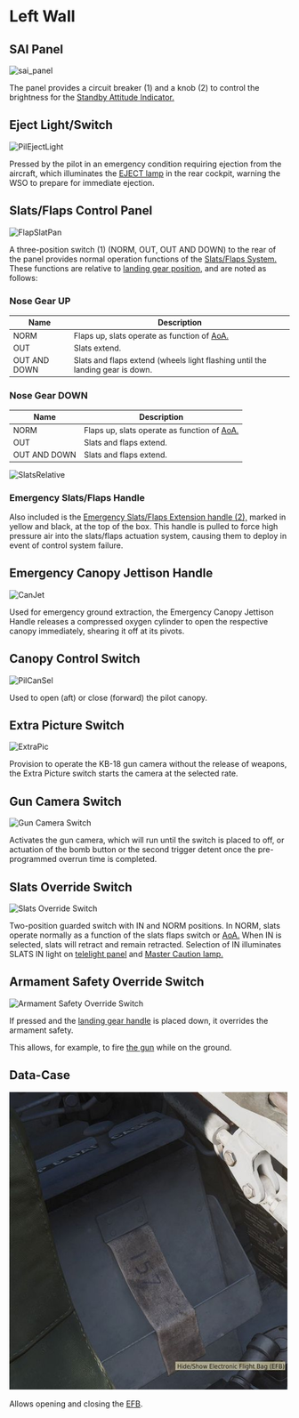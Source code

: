 # Left Wall

## SAI Panel

![sai_panel](../../../img/pilot_sai_panel.jpg)

The panel provides a circuit breaker (<num>1</num>) and a knob (<num>2</num>) to control the
brightness for
the [Standby Attitude Indicator.](../../pilot/flight_director_group.md#standby-attitude-indicator)

## Eject Light/Switch

![PilEjectLight](../../../img/pilot_eject_light.jpg)

Pressed by the pilot in an emergency condition requiring ejection from the
aircraft, which illuminates the [EJECT lamp](../../../systems/emergency.md#eject-light) in the rear
cockpit, warning the WSO to prepare for immediate ejection.

## Slats/Flaps Control Panel

![FlapSlatPan](../../../img/pilot_slats_flaps_control_panel.jpg)

A three-position switch (<num>1</num>) (NORM, OUT, OUT AND DOWN) to the rear of the panel
provides normal operation functions of
the [Slats/Flaps System.](../../../systems/flight_controls_gear/flight_controls.md#slats-flap-system)
These functions are relative
to [landing gear position,](../../../systems/flight_controls_gear/gear_ground_handling.md) and are
noted as follows:

### Nose Gear UP

| Name         | Description                                                                                                                    |
|--------------|--------------------------------------------------------------------------------------------------------------------------------|
| NORM         | Flaps up, slats operate as function of [AoA.](../../../systems/flight_controls_gear/flight_controls.md#angle-of-attack-system) |
| OUT          | Slats extend.                                                                                                                  |
| OUT AND DOWN | Slats and flaps extend (wheels light flashing until the landing gear is down.                                                  |

### Nose Gear DOWN

| Name         | Description                                                                                                                    |
|--------------|--------------------------------------------------------------------------------------------------------------------------------|
| NORM         | Flaps up, slats operate as function of [AoA.](../../../systems/flight_controls_gear/flight_controls.md#angle-of-attack-system) |
| OUT          | Slats and flaps extend.                                                                                                        |
| OUT AND DOWN | Slats and flaps extend.                                                                                                        |

![SlatsRelative](../../../img/SlatsRelative.jpg)

### Emergency Slats/Flaps Handle

Also included is
the [Emergency Slats/Flaps Extension handle (<num>2</num>),](../../../systems/flight_controls_gear/flight_controls.md#slats-flap-system)
marked in yellow and black, at the top of the box. This handle is pulled to force high
pressure air into the slats/flaps actuation system, causing them to deploy in
event of control system failure.

## Emergency Canopy Jettison Handle

![CanJet](../../../img/pilot_emergency_canopy_jettison_handle.jpg)

Used for emergency ground extraction, the Emergency Canopy Jettison Handle
releases a compressed oxygen cylinder to open the respective canopy immediately,
shearing it off at its pivots.

## Canopy Control Switch

![PilCanSel](../../../img/pilot_canopy_control_switch.jpg)

Used to open (aft) or close (forward) the pilot canopy.

## Extra Picture Switch

![ExtraPic](../../../img/pilot_extra_picture_switch.jpg)

Provision to operate the KB-18 gun camera without the release of weapons, the
Extra Picture switch starts the camera at the selected rate.

## Gun Camera Switch

![Gun Camera Switch](../../../img/pilot_gun_camera_switch.jpg)

Activates the gun camera, which will run until the switch is placed to off, or
actuation of the bomb button or the second trigger detent once the pre-programmed overrun
time is completed.

## Slats Override Switch

![Slats Override Switch](../../../img/pilot_slats_override_switch.jpg)

Two-position guarded switch with IN and NORM positions. In NORM, slats operate
normally as a function of the slats flaps switch
or [AoA.](../../../systems/flight_controls_gear/flight_controls.md#angle-of-attack-system) When IN
is selected, slats
will retract and remain retracted. Selection of IN illuminates SLATS IN light on
[telelight panel](../../../systems/emergency.md#telelight-panel)
and [Master Caution lamp.](../../../systems/emergency.md#master-caution)

## Armament Safety Override Switch

![Armament Safety Override Switch](../../../img/pilot_armament_override.jpg)

If pressed and
the [landing gear handle](../../../systems/flight_controls_gear/gear_ground_handling.md#landing-gear-control-handle)
is placed down, it overrides the armament safety.

This allows, for example, to fire [the gun](../../../stores/guns.md) while on the ground.

## Data-Case

![Armament Safety Override Switch](../../../img/data_case.jpg)

Allows opening and closing the [EFB](../../../dcs/efb.md).
